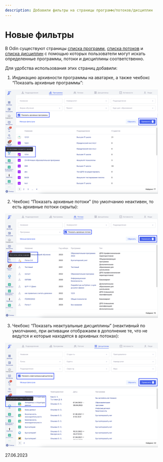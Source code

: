```yaml
---
description: Добавили фильтры на страницы программ/потоков/дисциплин
---
```


# Новые фильтры

В Odin существуют страницы [списка программ](https://www.odin.study/ru/University/Programs), [списка потоков](https://www.odin.study/ru/University/Cohorts) и [списка дисциплин](https://www.odin.study/ru/University/Disciplines) с помощью которых пользователи могут искать определенные программы, потоки и дисциплины соответственно.

Для удобства использования этих страниц добавили:

1. Индикацию архивности программы на аватарке, а также чекбокс “Показать архивные программы”:

![](<../../.gitbook/assets/image (6) (5).png>)

2. Чекбокс “Показать архивные потоки” (по умолчанию неактивен, то есть архивные потоки скрыты):

![](<../../.gitbook/assets/image (11).png>)

3. Чекбокс “Показать неактуальные дисциплины” (неактивный по умолчанию, при активации отображаем в дополнение те, что не ведутся и которые находятся в архивных потоках):

![](<../../.gitbook/assets/image (4) (11).png>)

27.06.2023

